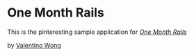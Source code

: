 # One Month Rails

This is the pinteresting sample application for
[*One Month Rails*](http://onemonthrails.com)

by [Valentino Wong](http://valentinowong.com)